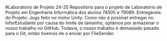 #Laboratório de Projeto 24-25
Repositório para o projeto de Laboratório de Projeto em Engenharia Informática dos alunos 78505 e 79089.
Entregáveis do Projeto: Jogo feito no motor Unity.
Como não é possível entregar no InforEstudante por causa do limite de tamanho, optámos por armazenar o nosso trabalho no GitHub. Todavia, o nosso trabalho é demasiado pesado para o Git, então tivemos de o enviar por FileSender.

